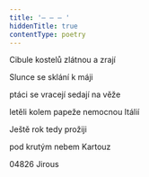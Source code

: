 ```yaml
---
title: '– – – '
hiddenTitle: true
contentType: poetry
---
```


Cibule kostelů zlátnou a zrají

Slunce se sklání k máji

ptáci se vracejí sedají na věže

letěli kolem papeže nemocnou Itálií

Ještě rok tedy prožiji

pod krutým nebem Kartouz

04826 Jirous
